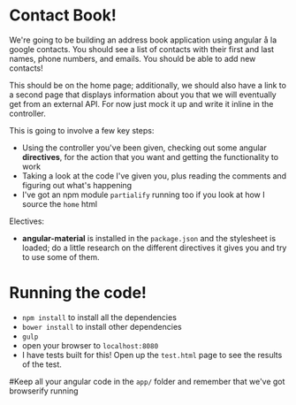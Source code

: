 # Contact Book!

We're going to be building an address book application using angular å la google contacts.
You should see a list of contacts with their first and last names, phone numbers, and emails.
You should be able to add new contacts!

This should be on the home page; additionally, we should also have a link to a second page that displays information about you that we will eventually get from an external API. For now just mock it up and write it inline in the controller.


This is going to involve a few key steps:
* Using the controller you've been given, checking out some angular **directives**, for the action that you want and getting the functionality to work
* Taking a look at the code I've given you, plus reading the comments and figuring out what's happening
* I've got an npm module `partialify` running too if you look at how I source the `home` html

Electives:
* **angular-material** is installed in the `package.json` and the stylesheet is loaded; do a little research on the different directives it gives you and try to use some of them.


# Running the code!

* `npm install` to install all the dependencies
* `bower install` to install other dependencies
* `gulp`
* open your browser to `localhost:8080`
* I have tests built for this! Open up the `test.html` page to see the results of the test.


#Keep all your angular code in the `app/` folder and remember that we've got browserify running
